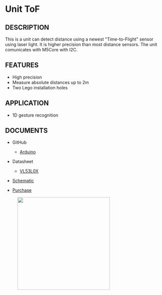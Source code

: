 # Unit ToF

## DESCRIPTION

This is a unit can detect distance using a newest "Time-to-Flight" sensor using laser light. It is higher precision than most distance sensors. The unit comunicates with M5Core with I2C.

## FEATURES

-  High precision
-  Measure absolute distances up to 2m
-  Two Lego installation holes

## APPLICATION

-  1D gesture recognition

## DOCUMENTS

-  GitHub

   - [Arduino](https://github.com/m5stack/M5Stack/tree/master/examples/Unit/TOF_VL53L0X)

-  Datasheet

   - [VL53L0X](https://pdf1.alldatasheet.com/datasheet-pdf/view/948120/STMICROELECTRONICS/VL53L0X.html)

-  [Schematic](https://github.com/m5stack/M5Stack)

-  [Purchase](https://www.aliexpress.com/store/product/M5Stack-Official-ToF-Unit-VL53L0X-Time-of-Flight-ToF-Laser-Ranging-Sensor-Breakout-Laser-Distance-Sensor/3226069_32949310300.html?spm=a2g1x.12024536.productList_5885013.pic_3)

<figure>
    <img src="assets/img/product_pics/units/M5GO_Unit_tof.png" height="300" width="300">
</figure>

